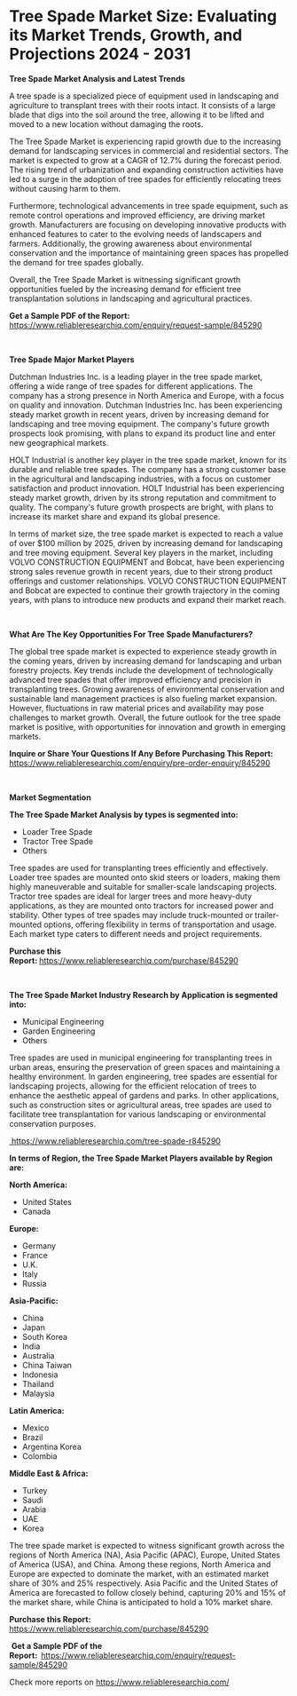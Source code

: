 <p><h1>Tree Spade Market Size: Evaluating its Market Trends, Growth, and Projections 2024 - 2031</h1></p><p><strong>Tree Spade Market Analysis and Latest Trends</strong></p>
<p><p>A tree spade is a specialized piece of equipment used in landscaping and agriculture to transplant trees with their roots intact. It consists of a large blade that digs into the soil around the tree, allowing it to be lifted and moved to a new location without damaging the roots.</p><p>The Tree Spade Market is experiencing rapid growth due to the increasing demand for landscaping services in commercial and residential sectors. The market is expected to grow at a CAGR of 12.7% during the forecast period. The rising trend of urbanization and expanding construction activities have led to a surge in the adoption of tree spades for efficiently relocating trees without causing harm to them.</p><p>Furthermore, technological advancements in tree spade equipment, such as remote control operations and improved efficiency, are driving market growth. Manufacturers are focusing on developing innovative products with enhanced features to cater to the evolving needs of landscapers and farmers. Additionally, the growing awareness about environmental conservation and the importance of maintaining green spaces has propelled the demand for tree spades globally.</p><p>Overall, the Tree Spade Market is witnessing significant growth opportunities fueled by the increasing demand for efficient tree transplantation solutions in landscaping and agricultural practices.</p></p>
<p><strong>Get a Sample PDF of the Report:&nbsp;</strong> <a href="https://www.reliableresearchiq.com/enquiry/request-sample/845290">https://www.reliableresearchiq.com/enquiry/request-sample/845290</a></p>
<p>&nbsp;</p>
<p><strong>Tree Spade Major Market Players</strong></p>
<p><p>Dutchman Industries Inc. is a leading player in the tree spade market, offering a wide range of tree spades for different applications. The company has a strong presence in North America and Europe, with a focus on quality and innovation. Dutchman Industries Inc. has been experiencing steady market growth in recent years, driven by increasing demand for landscaping and tree moving equipment. The company's future growth prospects look promising, with plans to expand its product line and enter new geographical markets.</p><p>HOLT Industrial is another key player in the tree spade market, known for its durable and reliable tree spades. The company has a strong customer base in the agricultural and landscaping industries, with a focus on customer satisfaction and product innovation. HOLT Industrial has been experiencing steady market growth, driven by its strong reputation and commitment to quality. The company's future growth prospects are bright, with plans to increase its market share and expand its global presence.</p><p>In terms of market size, the tree spade market is expected to reach a value of over $100 million by 2025, driven by increasing demand for landscaping and tree moving equipment. Several key players in the market, including VOLVO CONSTRUCTION EQUIPMENT and Bobcat, have been experiencing strong sales revenue growth in recent years, due to their strong product offerings and customer relationships. VOLVO CONSTRUCTION EQUIPMENT and Bobcat are expected to continue their growth trajectory in the coming years, with plans to introduce new products and expand their market reach.</p></p>
<p>&nbsp;</p>
<p><strong>What Are The Key Opportunities For Tree Spade Manufacturers?</strong></p>
<p><p>The global tree spade market is expected to experience steady growth in the coming years, driven by increasing demand for landscaping and urban forestry projects. Key trends include the development of technologically advanced tree spades that offer improved efficiency and precision in transplanting trees. Growing awareness of environmental conservation and sustainable land management practices is also fueling market expansion. However, fluctuations in raw material prices and availability may pose challenges to market growth. Overall, the future outlook for the tree spade market is positive, with opportunities for innovation and growth in emerging markets.</p></p>
<p><strong>Inquire or Share Your Questions If Any Before Purchasing This Report:</strong> <a href="https://www.reliableresearchiq.com/enquiry/pre-order-enquiry/845290">https://www.reliableresearchiq.com/enquiry/pre-order-enquiry/845290</a></p>
<p>&nbsp;</p>
<p><strong>Market Segmentation</strong></p>
<p><strong>The Tree Spade Market Analysis by types is segmented into:</strong></p>
<p><ul><li>Loader Tree Spade</li><li>Tractor Tree Spade</li><li>Others</li></ul></p>
<p><p>Tree spades are used for transplanting trees efficiently and effectively. Loader tree spades are mounted onto skid steers or loaders, making them highly maneuverable and suitable for smaller-scale landscaping projects. Tractor tree spades are ideal for larger trees and more heavy-duty applications, as they are mounted onto tractors for increased power and stability. Other types of tree spades may include truck-mounted or trailer-mounted options, offering flexibility in terms of transportation and usage. Each market type caters to different needs and project requirements.</p></p>
<p><strong>Purchase this Report:&nbsp;</strong><a href="https://www.reliableresearchiq.com/purchase/845290">https://www.reliableresearchiq.com/purchase/845290</a></p>
<p>&nbsp;</p>
<p><strong>The Tree Spade Market Industry Research by Application is segmented into:</strong></p>
<p><ul><li>Municipal Engineering</li><li>Garden Engineering</li><li>Others</li></ul></p>
<p><p>Tree spades are used in municipal engineering for transplanting trees in urban areas, ensuring the preservation of green spaces and maintaining a healthy environment. In garden engineering, tree spades are essential for landscaping projects, allowing for the efficient relocation of trees to enhance the aesthetic appeal of gardens and parks. In other applications, such as construction sites or agricultural areas, tree spades are used to facilitate tree transplantation for various landscaping or environmental conservation purposes.</p></p>
<p><a href="https://www.reliableresearchiq.com/tree-spade-r845290">&nbsp;https://www.reliableresearchiq.com/tree-spade-r845290</a></p>
<p><strong>In terms of Region, the Tree Spade Market Players available by Region are:</strong></p>
<p>
    <p> <strong> North America: </strong>
        <ul>
            <li>United States</li>
            <li>Canada</li>
        </ul>
        </p> 
    <p> <strong> Europe: </strong>
        <ul>
            <li>Germany</li>
            <li>France</li>
            <li>U.K.</li>
            <li>Italy</li>
            <li>Russia</li>
        </ul>
        </p> 
    <p> <strong> Asia-Pacific: </strong>
        <ul>
            <li>China</li>
            <li>Japan</li>
            <li>South Korea</li>
            <li>India</li>
            <li>Australia</li>
            <li>China Taiwan</li>
            <li>Indonesia</li>
            <li>Thailand</li>
            <li>Malaysia</li>
        </ul>
        </p> 
    <p> <strong> Latin America: </strong>
        <ul>
            <li>Mexico</li>
            <li>Brazil</li>
            <li>Argentina Korea</li>
            <li>Colombia</li>
        </ul>
        </p> 
    <p> <strong> Middle East & Africa: </strong>
        <ul>
            <li>Turkey</li>
            <li>Saudi</li>
            <li>Arabia</li>
            <li>UAE</li>
            <li>Korea</li>
        </ul>
    </p>
    </p>
<p><p>The tree spade market is expected to witness significant growth across the regions of North America (NA), Asia Pacific (APAC), Europe, United States of America (USA), and China. Among these regions, North America and Europe are expected to dominate the market, with an estimated market share of 30% and 25% respectively. Asia Pacific and the United States of America are forecasted to follow closely behind, capturing 20% and 15% of the market share, while China is anticipated to hold a 10% market share.</p></p>
<p><strong>Purchase this Report: </strong><a href="https://www.reliableresearchiq.com/purchase/845290">https://www.reliableresearchiq.com/purchase/845290</a></p>
<p>&nbsp;<strong>Get a Sample PDF of the Report:&nbsp;&nbsp;</strong><a href="https://www.reliableresearchiq.com/enquiry/request-sample/845290">https://www.reliableresearchiq.com/enquiry/request-sample/845290</a></p>
<p><strong></strong></p>
<p>Check more reports on <a href="https://www.reliableresearchiq.com/">https://www.reliableresearchiq.com/</a></p>